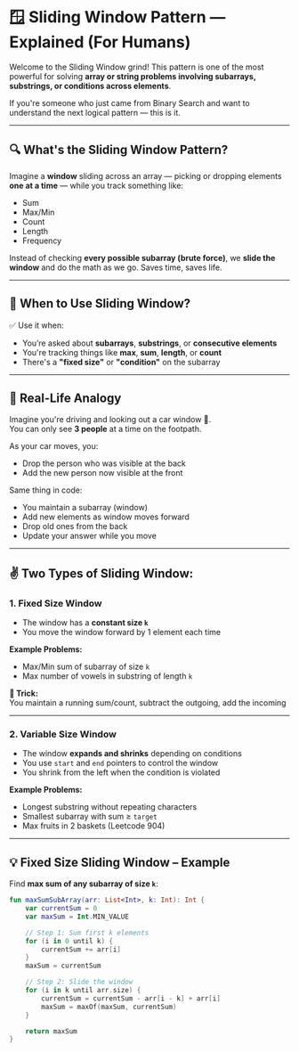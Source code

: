 # 🪟 Sliding Window Pattern — Explained (For Humans)

Welcome to the Sliding Window grind! This pattern is one of the most powerful for solving **array or string problems involving subarrays, substrings, or conditions across elements**.

If you're someone who just came from Binary Search and want to understand the next logical pattern — this is it.

---

## 🔍 What's the Sliding Window Pattern?

Imagine a **window** sliding across an array — picking or dropping elements **one at a time** — while you track something like:
- Sum
- Max/Min
- Count
- Length
- Frequency

Instead of checking **every possible subarray (brute force)**, we **slide the window** and do the math as we go. Saves time, saves life.

---

## 🧠 When to Use Sliding Window?

✅ Use it when:

- You’re asked about **subarrays**, **substrings**, or **consecutive elements**
- You're tracking things like **max**, **sum**, **length**, or **count**
- There's a **"fixed size"** or **"condition"** on the subarray

---

## 🧊 Real-Life Analogy

Imagine you're driving and looking out a car window 🚗.  
You can only see **3 people** at a time on the footpath.

As your car moves, you:
- Drop the person who was visible at the back
- Add the new person now visible at the front

Same thing in code:
- You maintain a subarray (window)
- Add new elements as window moves forward
- Drop old ones from the back
- Update your answer while you move

---

## ✌️ Two Types of Sliding Window:

### 1. **Fixed Size Window**

- The window has a **constant size `k`**
- You move the window forward by 1 element each time

**Example Problems:**
- Max/Min sum of subarray of size `k`
- Max number of vowels in substring of length `k`

**🧠 Trick:**  
You maintain a running sum/count, subtract the outgoing, add the incoming

---

### 2. **Variable Size Window**

- The window **expands and shrinks** depending on conditions
- You use `start` and `end` pointers to control the window
- You shrink from the left when the condition is violated

**Example Problems:**
- Longest substring without repeating characters
- Smallest subarray with sum ≥ `target`
- Max fruits in 2 baskets (Leetcode 904)

---

## 💡 Fixed Size Sliding Window – Example

Find **max sum of any subarray of size `k`**:

```kotlin
fun maxSumSubArray(arr: List<Int>, k: Int): Int {
    var currentSum = 0
    var maxSum = Int.MIN_VALUE

    // Step 1: Sum first k elements
    for (i in 0 until k) {
        currentSum += arr[i]
    }
    maxSum = currentSum

    // Step 2: Slide the window
    for (i in k until arr.size) {
        currentSum = currentSum - arr[i - k] + arr[i]
        maxSum = maxOf(maxSum, currentSum)
    }

    return maxSum
}
